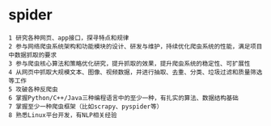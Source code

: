 # spider
    1 研究各种网页、app接口，探寻特点和规律
    2 参与网络爬虫系统架构和功能模块的设计、研发与维护，持续优化爬虫系统的性能，满足项目中数据抓取的要求
    3 参与爬虫核心算法和策略优化研究，提升抓取的效果，提升爬虫系统的稳定性、可扩展性
    4 从网页中抓取大规模文本、图像、视频数据，并进行抽取、去重、分类、垃圾过滤和质量筛选等工作
    5 攻破各种反爬虫
    6 掌握Python/C++/Java三种编程语言中的至少一种，有扎实的算法、数据结构基础
    7 掌握至少一种爬虫框架（比如scrapy、pyspider等）
    8 熟悉Linux平台开发，有NLP相关经验
